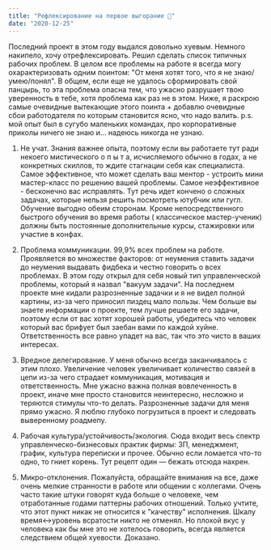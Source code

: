 ```yaml
---
title: "Рефлексирование на первое выгорание 🥜"
date: "2020-12-25"
---
```


Последний проект в этом году выдался довольно хуевым. Немного накипело, хочу отрефлексировать. Решил сделать список типичных рабочих проблем. В целом все проблемы на работе я всегда могу охарактеризовать одним поинтом: "От меня хотят того, что я не знаю/умею/понял". В общем, если еще не удалось сформировать свой панцырь, то эта проблема опасна тем, что ужасно разрушает твою уверенность в тебе, хотя проблема как раз не в этом. Ниже, я раскрою самые очевидные вытекающие этого поинта + добавлю очевидные сбои работодателя по которым становится ясно, что надо валить. p.s. мой опыт был в сугубо маленьких командах, про корпоративные приколы ничего не знаю и... надеюсь никогда не узнаю.

1. Не учат.
Знания важнее опыта, поэтому если вы работаете тут ради некоего мистического о п ы т а, исчисляемого обычно в годах, а не конкретных скиллов, то ждите стагнации себя как специалиста. Самое эффективное, что может сделать ваш ментор - устроить мини мастер-класс по решению вашей проблемы. Самое неэффективное - бесконечно вас исправлять. Тут речь идет кончено о сложных задачах, которые нельзя решить посмотреть ютубчик или гугл. Обучение выгодно обеим сторонам. Кроме непосредственного быстрого обучения во время работы ( классическое мастер-ученик) должны быть постоянные дополнительные курсы, стажировки или участие в конфах. 

2. Проблема коммуникации.
99,9% всех проблем на работе. Проявляется во множестве факторов: от неумения ставить задачи до неумения выдавать фидбека и честно говорить о всех проблемах. В этом году открыл для себя новый тип управленческой проблемы, который я назвал "вакуум задачи". На последнем проекте мне кидали разрозненные задачки и я не видел полной картины, из-за чего приносил пиздец мало пользы. Чем больше вы знаете информации о проекте, тем лучше решаете его задачи, поэтому если от вас хотят хорошей работы, убедитесь что человек который вас брифует был заебан вами по каждой хуйне. Ответственность все равно упадет на вас, так что это чисто в ваших интересах.

4. Вредное делегирование. У меня обычно всегда заканчивалось с этим плохо. Увеличение человек увеличивает количество связей в цепи из-за чего страдает коммуникация, мотивация и ответственность. Мне ужасно важна полная вовлеченность в проект, иначе мне просто становится неинтересно, несложно и теряются стимулы что-то делать. Разрозненные задачи для меня прямо ужасно. Я люблю глубоко погрузиться в проект и следовать выверенному роадмепу. 

4. Рабочая культура/устойчивость/экология.
Сюда входит весь спектр управленческо-бизнесовых практик фирмы: ЗП, менеджмент, график, культура переписки и прочее. Обычно если ломается что-то одно, то гниет корень. Тут рецепт один — бежать отсюда нахрен.

5. Микро-отклонения. Пожалуйста, обращайте внимания на все, даже очень мелкие странности в работе или общении с коллегами. Очень часто такие штуки говорят куда больше о человеке, чем отработанные годами паттерны рабочих отношений. Только учтите, что этот пункт никак не относится к "качеству" исполнения. Шкалу время<->уровень всратости никто не отменял. Но плохой вкус у человека как бы мне это не хотелось говорить, всегда является следствием общей хуевости. Доказано.